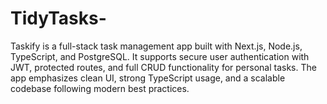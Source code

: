 # TidyTasks-
Taskify is a full-stack task management app built with Next.js, Node.js, TypeScript, and PostgreSQL. It supports secure user authentication with JWT, protected routes, and full CRUD functionality for personal tasks. The app emphasizes clean UI, strong TypeScript usage, and a scalable codebase following modern best practices.
